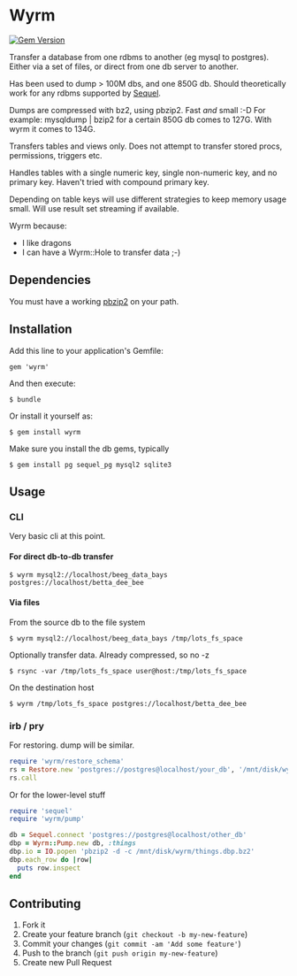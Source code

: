 # Wyrm

[![Gem Version](https://badge.fury.io/rb/wyrm.png)](http://badge.fury.io/rb/wyrm)

Transfer a database from one rdbms to another (eg mysql to postgres). Either via
a set of files, or direct from one db server to another.

Has been used to dump > 100M dbs, and one 850G db.
Should theoretically work for any rdbms supported by [Sequel](http://sequel.jeremyevans.net/).

Dumps are compressed with bz2, using pbzip2. Fast *and* small :-D For example:
mysqldump | bzip2 for a certain 850G db comes to 127G. With wyrm it
comes to 134G.

Transfers tables and views only. Does not attempt to transfer
stored procs, permissions, triggers etc.

Handles tables with a single numeric key, single non-numeric key, and no
primary key. Haven't tried with compound primary key.

Depending on table keys will use different strategies to keep memory usage small.
Will use result set streaming if available.

Wyrm because:

- I like dragons
- I can have a Wyrm::Hole to transfer data ;-)

## Dependencies

You must have a working
[pbzip2](http://compression.ca/pbzip2/ "Will use all your cores")
on your path.

## Installation

Add this line to your application's Gemfile:

    gem 'wyrm'

And then execute:

    $ bundle

Or install it yourself as:

    $ gem install wyrm

Make sure you install the db gems, typically

    $ gem install pg sequel_pg mysql2 sqlite3

## Usage

### CLI

Very basic cli at this point.

#### For direct db-to-db transfer

    $ wyrm mysql2://localhost/beeg_data_bays postgres://localhost/betta_dee_bee

#### Via files
From the source db to the file system

    $ wyrm mysql2://localhost/beeg_data_bays /tmp/lots_fs_space

Optionally transfer data. Already compressed, so no -z

    $ rsync -var /tmp/lots_fs_space user@host:/tmp/lots_fs_space

On the destination host

    $ wyrm /tmp/lots_fs_space postgres://localhost/betta_dee_bee

### irb / pry

For restoring. dump will be similar.

``` ruby
require 'wyrm/restore_schema'
rs = Restore.new 'postgres://postgres@localhost/your_db', '/mnt/disk/wyrm'
rs.call
```

Or for the lower-level stuff

``` ruby
require 'sequel'
require 'wyrm/pump'

db = Sequel.connect 'postgres://postgres@localhost/other_db'
dbp = Wyrm::Pump.new db, :things
dbp.io = IO.popen 'pbzip2 -d -c /mnt/disk/wyrm/things.dbp.bz2'
dbp.each_row do |row|
  puts row.inspect
end
```

## Contributing

1. Fork it
2. Create your feature branch (`git checkout -b my-new-feature`)
3. Commit your changes (`git commit -am 'Add some feature'`)
4. Push to the branch (`git push origin my-new-feature`)
5. Create new Pull Request
